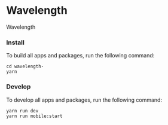 # Wavelength

Wavelength

### Install

To build all apps and packages, run the following command:

```
cd wavelength-
yarn
```

### Develop

To develop all apps and packages, run the following command:

```
yarn run dev
yarn run mobile:start
```
